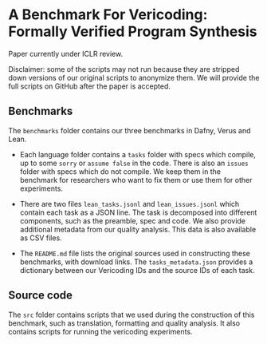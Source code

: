 # A Benchmark For Vericoding: Formally Verified Program Synthesis

Paper currently under ICLR review. 

Disclaimer: some of the scripts may not run because they are stripped down versions of our original scripts to anonymize them. We will provide the full scripts on GitHub after the paper is accepted. 

## Benchmarks
The `benchmarks` folder contains our three benchmarks in Dafny, Verus and Lean.

* Each language folder contains a `tasks` folder with specs which compile, up to some `sorry` or `assume false` in the code. There is also an `issues` folder with specs which do not compile. We keep them in the benchmark for researchers who want to fix them or use them for other experiments.

* There are two files `lean_tasks.jsonl` and `lean_issues.jsonl` which contain each task as a JSON line. The task is decomposed into different components, such as the preamble, spec and code. We also provide additional metadata from our quality analysis. This data is also available as CSV files.

* The `README.md` file lists the original sources used in constructing these benchmarks, with download links. The `tasks_metadata.json` provides a dictionary between our Vericoding IDs and the source IDs of each task.

## Source code

The `src` folder contains scripts that we used during the construction of this benchmark, such as translation, formatting and quality analysis. It also contains scripts for running the vericoding experiments.

